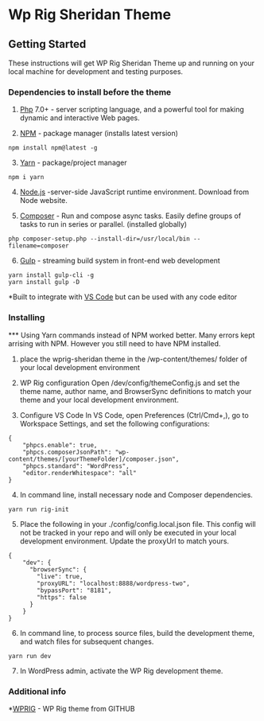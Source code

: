 # Wp Rig Sheridan Theme


## Getting Started

These instructions will get WP Rig Sheridan Theme up and running on your local machine for development and testing purposes. 

### Dependencies to install before the theme

1) [Php](http://php.net/) 7.0+ - server scripting language, and a powerful tool for making dynamic and interactive Web pages.

2) [NPM](https://www.npmjs.com/) - package manager
(installs latest version)

```
npm install npm@latest -g
```

3) [Yarn](https://yarnpkg.com/) - package/project manager
```
npm i yarn
```

4) [Node.js](https://nodejs.org/en/download/) -server-side JavaScript runtime environment. Download from Node website.

5) [Composer](https://www.npmjs.com/package/composer) - Run and compose async tasks. Easily define groups of tasks to run in series or parallel.
(installed globally)

```
php composer-setup.php --install-dir=/usr/local/bin --filename=composer
```

6) [Gulp](https://gulpjs.com/) - streaming build system in front-end web development

```
yarn install gulp-cli -g
yarn install gulp -D
```

*Built to integrate with [VS Code](https://code.visualstudio.com/) but can be used with any code editor


### Installing 

*** Using Yarn commands instead of NPM worked better. Many errors kept arrising with NPM. However you still need to have NPM installed. 

1. place the wprig-sheridan theme in the /wp-content/themes/ folder of your local development environment

2. WP Rig configuration
Open /dev/config/themeConfig.js and set the theme name, author name, and BrowserSync definitions to match your theme and your local development environment.

3. Configure VS Code
In VS Code, open Preferences (Ctrl/Cmd+,), go to Workspace Settings, and set the following configurations:

```
{
	"phpcs.enable": true,
	"phpcs.composerJsonPath": "wp-content/themes/[yourThemeFolder]/composer.json",
	"phpcs.standard": "WordPress",
	"editor.renderWhitespace": "all"
}
``` 

4. In command line, install necessary node and Composer dependencies.
```
yarn run rig-init
```

5. Place the following in your ./config/config.local.json file. This config will not be tracked in your repo and will only be executed in your local development environment. Update the proxyUrl to match yours. 

```
{
    "dev": {
      "browserSync": {
        "live": true,
        "proxyURL": "localhost:8888/wordpress-two",
        "bypassPort": "8181",
        "https": false
      }
    }
}
```

6. In command line, to process source files, build the development theme, and watch files for subsequent changes.

```
yarn run dev
```

7. In WordPress admin, activate the WP Rig development theme.

### Additional info 
*[WPRIG](https://github.com/wprig/wprig/) -  WP Rig theme from GITHUB
